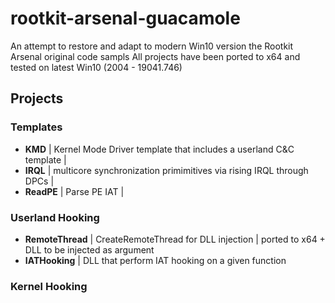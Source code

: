 # rootkit-arsenal-guacamole
An attempt to restore and adapt to modern Win10 version the Rootkit Arsenal original code sampls
All projects have been ported to x64 and tested on latest Win10 (2004 - 19041.746)

## Projects 

### Templates

* **KMD** | Kernel Mode Driver template that includes a userland C&C template | 
* **IRQL** | multicore synchronization primimitives via rising IRQL through DPCs  |
* **ReadPE** | Parse PE IAT |

### Userland Hooking
* **RemoteThread** | CreateRemoteThread for DLL injection | ported to x64 + DLL to be injected as argument
* **IATHooking** | DLL that perform IAT hooking on a given function

### Kernel Hooking
